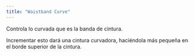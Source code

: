 ```yaml
---
title: "Waistband Curve"
---
```


Controla lo curvada que es la banda de cintura.

Incrementar esto dará una cintura curvadora, haciéndola más pequeña en el borde superior de la cintura.

